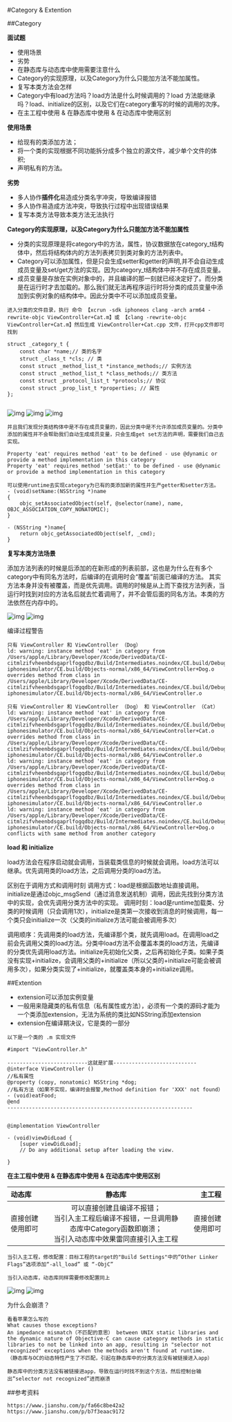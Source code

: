 #Category & Extention

##Category

**面试题**

* 使用场景
* 劣势
* 在静态库与动态库中使用需要注意什么
* Category的实现原理，以及Category为什么只能加方法不能加属性。
* 复写本类方法会怎样
* Category中有load方法吗？load方法是什么时候调用的？load 方法能继承吗？load、initialize的区别，以及它们在category重写的时候的调用的次序。
* 在主工程中使用 & 在静态库中使用 & 在动态库中使用区别

**使用场景**

* 给现有的类添加方法；
* 将一个类的实现根据不同功能拆分成多个独立的源文件，减少单个文件的体积;
* 声明私有的方法。

**劣势**

* 多人协作**插件化**易造成分类名字冲突，导致编译报错
* 多人协作易造成方法冲突，导致执行过程中出现错误结果
* 复写本类方法导致本类方法无法执行


**Category的实现原理，以及Category为什么只能加方法不能加属性**

* 分类的实现原理是将category中的方法，属性，协议数据放在category\_t结构体中，然后将结构体内的方法列表拷贝到类对象的方法列表中。
* Category可以添加属性，但是只会生成setter和getter的声明,并不会自动生成成员变量及set/get方法的实现。因为category_t结构体中并不存在成员变量。
* 成员变量是存放在实例对象中的，并且编译的那一刻就已经决定好了。而分类是在运行时才去加载的。那么我们就无法再程序运行时将分类的成员变量中添加到实例对象的结构体中。因此分类中不可以添加成员变量。

```
进入分类的文件目录，执行 命令 【xcrun -sdk iphoneos clang -arch arm64 -rewrite-objc ViewController+Cat.m】或 【clang -rewrite-objc ViewController+Cat.m】然后生成 ViewController+Cat.cpp 文件，打开cpp文件即可找到 

struct _category_t {
	const char *name;// 类的名字  
	struct _class_t *cls; // 类 
	const struct _method_list_t *instance_methods;// 实例方法
	const struct _method_list_t *class_methods;// 类方法
	const struct _protocol_list_t *protocols;// 协议 
	const struct _prop_list_t *properties; // 属性
};


```

![img](Image/ce1.png)
![img](Image/ce2.png)
![img](Image/ce3.png)

```
并且我们发现分类结构体中是不存在成员变量的，因此分类中是不允许添加成员变量的。分类中添加的属性并不会帮助我们自动生成成员变量，只会生成get set方法的声明，需要我们自己去实现。

Property 'eat' requires method 'eat' to be defined - use @dynamic or provide a method implementation in this category
Property 'eat' requires method 'setEat:' to be defined - use @dynamic or provide a method implementation in this category

```

```
可以使用runtime去实现category为已有的类添加新的属性并生产getter和setter方法。
- (void)setName:(NSString *)name
{
    objc_setAssociatedObject(self, @selector(name), name, OBJC_ASSOCIATION_COPY_NONATOMIC);
}

- (NSString *)name{
    return objc_getAssociatedObject(self, _cmd);
}
```

**复写本类方法场景**

添加方法列表的时候是后添加的在新形成的列表前部，这也是为什么在有多个category中有同名方法时，后编译的在调用时会“覆盖”前面已编译的方法。
其实方法本身并没有被覆盖，而是优先调用。调用的时候是从上而下查找方法列表，当运行时找到对应的方法名后就去忙着调用了，并不会管后面的同名方法。本类的方法依然在内存中的。

![img](Image/ce4.png)
![img](Image/ce5.png)

编译过程警告

```
只有 ViewController 和 ViewController （Dog）
ld: warning: instance method 'eat' in category from /Users/apple/Library/Developer/Xcode/DerivedData/CE-citmlzifvheenbdsgaprlfogqdbz/Build/Intermediates.noindex/CE.build/Debug-iphonesimulator/CE.build/Objects-normal/x86_64/ViewController+Dog.o overrides method from class in /Users/apple/Library/Developer/Xcode/DerivedData/CE-citmlzifvheenbdsgaprlfogqdbz/Build/Intermediates.noindex/CE.build/Debug-iphonesimulator/CE.build/Objects-normal/x86_64/ViewController.o

只有 ViewController 和 ViewController （Dog） 和 ViewController （Cat）
ld: warning: instance method 'eat' in category from /Users/apple/Library/Developer/Xcode/DerivedData/CE-citmlzifvheenbdsgaprlfogqdbz/Build/Intermediates.noindex/CE.build/Debug-iphonesimulator/CE.build/Objects-normal/x86_64/ViewController+Cat.o overrides method from class in /Users/apple/Library/Developer/Xcode/DerivedData/CE-citmlzifvheenbdsgaprlfogqdbz/Build/Intermediates.noindex/CE.build/Debug-iphonesimulator/CE.build/Objects-normal/x86_64/ViewController.o
ld: warning: instance method 'eat' in category from /Users/apple/Library/Developer/Xcode/DerivedData/CE-citmlzifvheenbdsgaprlfogqdbz/Build/Intermediates.noindex/CE.build/Debug-iphonesimulator/CE.build/Objects-normal/x86_64/ViewController+Dog.o overrides method from class in /Users/apple/Library/Developer/Xcode/DerivedData/CE-citmlzifvheenbdsgaprlfogqdbz/Build/Intermediates.noindex/CE.build/Debug-iphonesimulator/CE.build/Objects-normal/x86_64/ViewController.o
ld: warning: instance method 'eat' in category from /Users/apple/Library/Developer/Xcode/DerivedData/CE-citmlzifvheenbdsgaprlfogqdbz/Build/Intermediates.noindex/CE.build/Debug-iphonesimulator/CE.build/Objects-normal/x86_64/ViewController+Dog.o conflicts with same method from another category
```


**load 和 initialize**

load方法会在程序启动就会调用，当装载类信息的时候就会调用。load方法可以继承。优先调用类的load方法，之后调用分类的load方法。

区别在于调用方式和调用时刻
调用方式：load是根据函数地址直接调用。initialize是通过objc_msgSend（通过消息发送机制）调用，因此先找到分类方法中的实现，会优先调用分类方法中的实现。
调用时刻：load是runtime加载类、分类的时候调用（只会调用1次），initialize是类第一次接收到消息的时候调用，每一个类只会initialize一次（父类的initialize方法可能会被调用多次）

调用顺序：先调用类的load方法，先编译那个类，就先调用load。在调用load之前会先调用父类的load方法。分类中load方法不会覆盖本类的load方法，先编译的分类优先调用load方法。initialize先初始化父类，之后再初始化子类。如果子类没有实现+initialize，会调用父类的+initialize（所以父类的+initialize可能会被调用多次），如果分类实现了+initialize，就覆盖类本身的+initialize调用。

 
 
 ##Extention
 
* extension可以添加实例变量
*  一般用来隐藏类的私有信息（私有属性或方法），必须有一个类的源码才能为一个类添加extension，无法为系统的类比如NSString添加extension
* extension在编译期决议，它是类的一部分

```
以下是一个类的 .m 实现文件 

#import "ViewController.h"

--------------------------这就是扩展---------------------------
@interface ViewController ()
//私有属性
@property (copy, nonatomic) NSString *dog;
//私有方法（如果不实现，编译时会报警,Method definition for 'XXX' not found）
- (void)eatFood;
@end
------------------------------------------------------------


@implementation ViewController

- (void)viewDidLoad {
    [super viewDidLoad];
    // Do any additional setup after loading the view.
    
}

```

**在主工程中使用 & 在静态库中使用 & 在动态库中使用区别**


| 动态库  | 静态库  | 主工程 |
|:------------- |:---------------:| -------------:|
| 直接创建使用即可 | 可以直接创建且编译不报错；<br>当引入主工程后编译不报错，一旦调用静态库中Category函数即崩溃；<br>当引入动态库中效果雷同直接引入主工程 | 直接创建使用即可 |

```
当引入主工程，修改配置：目标工程的target的"Build Settings"中的“Other Linker Flags”选项添加“-all_load” 或 “-ObjC”

当引入动态库，动态库同样需要修改配置同上

```

![img](Image/ce6.png)
![img](Image/ce7.png)


为什么会崩溃？

```
看看苹果怎么写的
What causes those exceptions?
An impedance mismatch（不匹配的意思） between UNIX static libraries and the dynamic nature of Objective-C can cause category methods in static libraries to not be linked into an app, resulting in "selector not recognized" exceptions when the methods aren't found at runtime.
（静态库与OC的动态特性产生了不匹配，引起在静态库中的分类方法没有被链接进入app）

静态库中的分类方法没有被链接进app，导致在运行时找不到这个方法，然后控制台输出“selector not recognized”进而崩溃

```


 ##参考资料


```
https://www.jianshu.com/p/fa66c8be42a2
https://www.jianshu.com/p/b7f3eaac9172

```

